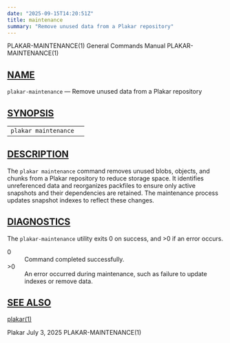 ```yaml
---
date: "2025-09-15T14:20:51Z"
title: maintenance
summary: "Remove unused data from a Plakar repository"
---
```

<div class="head" role="doc-pageheader" aria-label="Manual header
  line"><span class="head-ltitle">PLAKAR-MAINTENANCE(1)</span>
  <span class="head-vol">General Commands Manual</span>
  <span class="head-rtitle">PLAKAR-MAINTENANCE(1)</span></div>
<main class="manual-text">
<section class="Sh">
<h2 class="Sh" id="NAME"><a class="permalink" href="#NAME">NAME</a></h2>
<p class="Pp"><code class="Nm">plakar-maintenance</code> &#x2014;
    <span class="Nd" role="doc-subtitle">Remove unused data from a Plakar
    repository</span></p>
</section>
<section class="Sh">
<h2 class="Sh" id="SYNOPSIS"><a class="permalink" href="#SYNOPSIS">SYNOPSIS</a></h2>
<table class="Nm">
  <tr>
    <td><code class="Nm">plakar maintenance</code></td>
    <td></td>
  </tr>
</table>
</section>
<section class="Sh">
<h2 class="Sh" id="DESCRIPTION"><a class="permalink" href="#DESCRIPTION">DESCRIPTION</a></h2>
<p class="Pp">The <code class="Nm">plakar maintenance</code> command removes
    unused blobs, objects, and chunks from a Plakar repository to reduce storage
    space. It identifies unreferenced data and reorganizes packfiles to ensure
    only active snapshots and their dependencies are retained. The maintenance
    process updates snapshot indexes to reflect these changes.</p>
</section>
<section class="Sh">
<h2 class="Sh" id="DIAGNOSTICS"><a class="permalink" href="#DIAGNOSTICS">DIAGNOSTICS</a></h2>
<p class="Pp">The <code class="Nm">plakar-maintenance</code> utility
    exits&#x00A0;0 on success, and&#x00A0;&gt;0 if an error occurs.</p>
<dl class="Bl-tag">
  <dt>0</dt>
  <dd>Command completed successfully.</dd>
  <dt>&gt;0</dt>
  <dd>An error occurred during maintenance, such as failure to update indexes or
      remove data.</dd>
</dl>
</section>
<section class="Sh">
<h2 class="Sh" id="SEE_ALSO"><a class="permalink" href="#SEE_ALSO">SEE
  ALSO</a></h2>
<p class="Pp"><a class="Xr" href="../plakar/" aria-label="plakar, section
    1">plakar(1)</a></p>
</section>
</main>
<div class="foot" role="doc-pagefooter" aria-label="Manual footer
  line"><span class="foot-left">Plakar</span> <span class="foot-date">July 3,
  2025</span> <span class="foot-right">PLAKAR-MAINTENANCE(1)</span></div>
